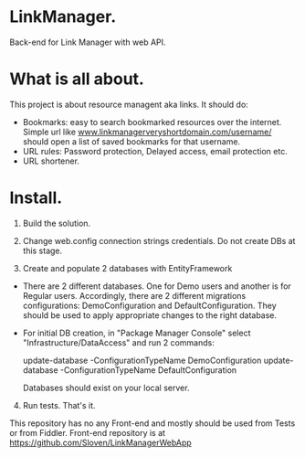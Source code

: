 # LinkManager.
Back-end for Link Manager with web API.

# What is all about.
This project is about resource managent aka links. It should do:
 - Bookmarks: easy to search bookmarked resources over the internet. Simple url like www.linkmanagerveryshortdomain.com/username/ should open a list of 
 saved bookmarks for that username.
 - URL rules: Password protection, Delayed access, email protection etc.
 - URL shortener. 
 
# Install.

1) Build the solution.

2) Change web.config connection strings credentials. Do not create DBs at this stage.

3) Create and populate 2 databases with EntityFramework

 - There are 2 different databases. One for Demo users and another is for Regular users. Accordingly, there are 2 different 
   migrations configurations: DemoConfiguration and DefaultConfiguration. They should be used to apply appropriate changes to the right database.

 - For initial DB creation, in "Package Manager Console" select "Infrastructure/DataAccess" and run 2 commands:
 
      update-database -ConfigurationTypeName DemoConfiguration
      update-database -ConfigurationTypeName DefaultConfiguration
      
   Databases should exist on your local server.

4) Run tests. That's it.
   
This repository has no any Front-end and mostly should be used from Tests or from Fiddler. 
Front-end repository is at https://github.com/Sloven/LinkManagerWebApp
